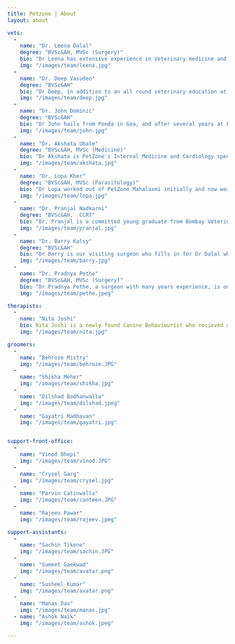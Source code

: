 ```yaml
---
title: Petzone | About
layout: about

vets:
  -
    name: "Dr. Leena Dalal"
    degree: "BVSc&AH, MVSc (Surgery)"
    bio: "Dr Leena has extensive experience in Veterinary medicine and Surgery over 30 years. She has trained in surgery, imaging and various aspects of General medicine both in India and internationally, and continues to regularly update her knowledge and training.She travels between all the Petzone clinics, reviews all the non-routine cases and is always available to give advice."
    img: "/images/team/leena.jpg"
  -
    name: "Dr. Deep Vasudeo"
    degree: "BVSc&AH"
    bio: "Dr Deep, in addition to an all round veterinary education at Bombay Veterinary College, has been trained in hydrotherapy and physiotherapy at Greyfriars in the UK. He excels at treating musculoskeletal conditions and has assisted many a dog with full recovery from lameness and orthopedic surgery. He keeps his skills and knowledge of general veterinary medicine sharp with continuing education courses and workshops and is engaged in the endless pursuit of finding new and creative means to help lame dogs to walk."
    img: "/images/team/deep.jpg"
  -
    name: "Dr. John Dominic"
    degree: "BVSc&AH"
    bio: "Dr John hails from Ponda in Goa, and after several years at PetZone Churchgate, now looks after pets at PetZone Goa. He is skilled with Anesthesia and all aspects of general veterinary medical and surgical care, and has a special affinity for feline treatment and care."
    img: "/images/team/john.jpg"
  -
    name: "Dr. Akshata Ubale"
    degree: "BVSc&AH, MVSc (Medicine)"
    bio: "Dr Akshata is PetZone's Internal Medicine and Cardiology specialist. Trained both at home and abroad, she is experienced with Ultrasound examination and 2d Echo and is available to all Petzones for cardiac and medical consults. She is especially interested in all aspects of the diagnosis, preventive care and maintenance for cardiac and renal conditions."
    img: "/images/team/akshata.jpg"
  -
    name: "Dr. Lopa Kher"
    degree: "BVSc&AH, MVSc (Parasitology)"
    bio: "Dr Lopa worked out of PetZone Mahalaxmi initially and now works at PetZone Churchgate. With tick and vector borne diseases becoming so prevalent and also life threatening in pets, Dr Lopa's expertise is often sought out to treat these conditions. She has a special interest in dermatology, and has an almost intuitive ability to diagnose parasitic skin disease."
    img: "/images/team/lopa.jpg"
  -
    name: "Dr. Pranjal Nadkarni"
    degree: "BVSc&AH,  CCRT"
    bio: "Dr. Pranjal is a committed young graduate from Bombay Veterinary College, with a special interest in physiotherapy and rehabilitation. She is motivated and dedicated to improve the level of care she can offer her patients and to give them the benefits of physical therapy for their injuries and aging joints. She has been trained in state-of-the-art rehabilitation techniques by Canine Rehabilitation Institute, Inc. and has been certified by them as a Canine Rehabilitation Therapist – [approved by AAVSB (American Association of Veterinary State Boards) R.A.C.E. (Registry of Approved Continuing Education)]."
    img: "/images/team/pranjal.jpg"
  -
    name: "Dr. Barry Kalsy"
    degree: "BVSc&AH"
    bio: "Dr Barry is our visiting surgeon who fills in for Dr Dalal when needed. Barry has trained extensively with International surgeons and courses in both anesthesia as well as orthopedic surgery, and continues to update his knowledge and skills with regularity."
    img: "/images/team/barry.jpg"
  -
    name: "Dr. Pradnya Pethe"
    degree: "BVSc&AH, MVSc (Surgery)"
    bio: "Dr Pradnya Pethe, a surgeon with many years experience, is on hand to perform surgeries as required. Well versed with soft tissue surgery she very capably handles cases from routine spay/neuters to more complicated abdominal surgeries."
    img: "/images/team/pethe.jpeg"

therapists:
  -
    name: "Nita Joshi"
    bio: Nita Joshi is a newly found Canine Behaviourist who recieved a diploma from the British College of Canine studies. She helps owners rehabilitate behaviour issues and helps them find triggers at home and in the environment that is getting their dog to behave in a certain manner. She can help them cope with these issues and turn around the situation. She is also a certified hydrotherapist starting her own venture soon.
    img: "/images/team/nita.jpg"

groomers:
  -
    name: "Behroze Mistry"
    img: "/images/team/behroze.JPG"
  -
    name: "Shikha Meher"
    img: "/images/team/shikha.jpg"
  -
    name: "Dilshad Bodhanwalla"
    img: "/images/team/dilshad.jpeg"
  -
    name: "Gayatri Madhavan"
    img: "/images/team/gayatri.jpg"


support-front-office:
  - 
    name: "Vinod Bhopi"
    img: "/images/team/vinod.JPG"
  - 
    name: "Crysel Garg"
    img: "/images/team/crysel.jpg"
  - 
    name: "Parvin Catinwalla"
    img: "/images/team/canteen.JPG"
  - 
    name: "Rajeev Pawar"
    img: "/images/team/rajeev.jpeg"

support-assistants:
  - 
    name: "Sachin Tikone"
    img: "/images/team/sachin.JPG"
  - 
    name: "Sumeet Gaekwad"
    img: "/images/team/avatar.png"
  - 
    name: "Susheel Kumar"
    img: "/images/team/avatar.png"
  - 
    name: "Manas Das"
    img: "/images/team/manas.jpg"
  - name: "Ashok Naik"
    img: "/images/team/ashok.jpeg"

---
```


